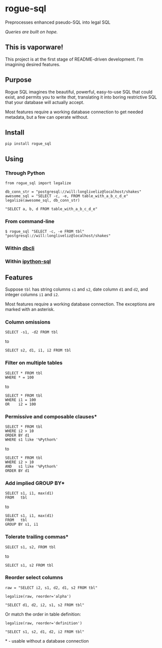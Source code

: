 # rogue-sql 

Preprocesses enhanced pseudo-SQL into legal SQL

_Queries are built on hope._

## This is vaporware!

This project is at the first stage of README-driven 
development.  I'm imagining desired features.

## Purpose 

Rogue SQL imagines the beautiful, powerful, 
easy-to-use SQL that could exist, and permits you 
to write *that*, translating it into boring restrictive 
SQL that your database will actually accept.

Most features require a working database connection 
to get needed metadata, but a few can operate without.

## Install

`pip install rogue_sql` 

## Using

### Through Python 

    from rogue_sql import legalize

    db_conn_str = "postgresql://will:longliveliz@localhost/shakes"
    awesome_sql = "SELECT -c, -e, FROM table_with_a_b_c_d_e"
    legalize(awesome_sql, db_conn_str)

    "SELECT a, b, d FROM table_with_a_b_c_d_e"

### From command-line 

    $ rogue_sql "SELECT -c, -e FROM tbl" "postgresql://will:longliveliz@localhost/shakes"

### Within [dbcli](https://www.dbcli.com/)

### Within [ipython-sql](https://github.com/catherinedevlin/ipython-sql)

## Features

Suppose `tbl` has string columns `s1` and `s2`, date column `d1` and `d2`, and integer columns `i1` and `i2`.

Most features require a working database connection.
The exceptions are marked with an asterisk.

### Column omissions

    SELECT -s1, -d2 FROM tbl 

to

    SELECT s2, d1, i1, i2 FROM tbl 

### Filter on multiple tables 

    SELECT * FROM tbl 
    WHERE * = 100

to

    SELECT * FROM tbl 
    WHERE i1 = 100
    OR    i2 = 100

### Permissive and composable clauses*

    SELECT * FROM tbl 
    WHERE i2 > 10
    ORDER BY d1 
    WHERE s1 like '%Python%'

to

    SELECT * FROM tbl 
    WHERE i2 > 10
    AND   s1 like '%Python%'
    ORDER BY d1 

### Add implied GROUP BY*

    SELECT s1, i1, max(d1)
    FROM   tbl 

to 

    SELECT s1, i1, max(d1)
    FROM   tbl 
    GROUP BY s1, i1

### Tolerate trailing commas*

    SELECT s1, s2, FROM tbl

to

    SELECT s1, s2 FROM tbl

### Reorder select columns 

    raw = "SELECT i2, s1, d2, d1, s2 FROM tbl"

`legalize(raw, reorder='alpha')`

    "SELECT d1, d2, i2, s1, s2 FROM tbl"

Or match the order in table definition: 

`legalize(raw, reorder='definition')`

    "SELECT s1, s2, d1, d2, i2 FROM tbl"

\* - usable without a database connection
